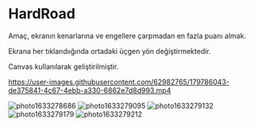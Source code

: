 # HardRoad

Amaç, ekranın kenarlarına ve engellere çarpmadan en fazla puanı almak.

Ekrana her tıklandıığında ortadaki üçgen yön değiştirmektedir.

Canvas kullanılarak geliştirilmiştir.

https://user-images.githubusercontent.com/62982765/179786043-de375841-4c67-4ebb-a330-6862e7d8d993.mp4

![photo1633278686](https://user-images.githubusercontent.com/62982765/179787703-a7f64a17-096c-4349-a0d5-2a15a67f2b1e.jpeg)
![photo1633279095](https://user-images.githubusercontent.com/62982765/179787693-91644a15-4e80-4673-bb35-da34983c0a08.jpeg)
![photo1633279132](https://user-images.githubusercontent.com/62982765/179787695-a06ad071-e399-4a3e-b640-3ab7cfe6c098.jpeg)
![photo1633279179](https://user-images.githubusercontent.com/62982765/179787697-ca7a1b98-f677-40ac-ae5b-7f22f64c111b.jpeg)
![photo1633279212](https://user-images.githubusercontent.com/62982765/179787698-42037194-938d-4b19-8a60-8775d2ad39d4.jpeg)
